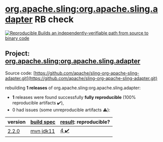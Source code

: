 [org.apache.sling:org.apache.sling.adapter](https://search.maven.org/artifact/org.apache.sling/org.apache.sling.adapter/) RB check
=======

[![Reproducible Builds](https://reproducible-builds.org/images/logos/rb.svg) an independently-verifiable path from source to binary code](https://reproducible-builds.org/)

## Project: [org.apache.sling:org.apache.sling.adapter](https://search.maven.org/artifact/org.apache.sling/org.apache.sling.adapter/)

Source code: [https://github.com/apache/sling-org-apache-sling-adapter.git](https://github.com/apache/sling-org-apache-sling-adapter.git)

rebuilding **1 releases** of org.apache.sling:org.apache.sling.adapter:
- **1** releases were found successfully **fully reproducible** (100% reproducible artifacts :heavy_check_mark:),
- 0 had issues (some unreproducible artifacts :warning:):

| version | [build spec](BUILDSPEC.md) | [result](https://reproducible-builds.org/docs/jvm/): reproducible? |
| -- | --------- | ------ |
| [2.2.0](https://search.maven.org/artifact/org.apache.sling/org.apache.sling.adapter/2.2.0/pom) | [mvn jdk11](org.apache.sling.adapter-2.2.0.buildspec) | [4 :heavy_check_mark: ](org.apache.sling.adapter-2.2.0.buildcompare) |
